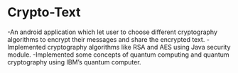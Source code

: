 # Crypto-Text
-An android application which let user to choose different
cryptography algorithms to encrypt their messages and share
the encrypted text.
-Implemented cryptography algorithms like RSA and AES using
Java security module.
-Implemented some concepts of quantum computing and
quantum cryptography using IBM’s quantum computer.
